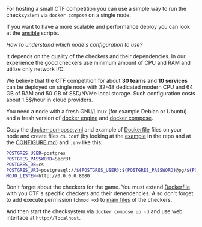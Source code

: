 For hosting a small CTF competition you can use a simple way to run the checksystem via `docker compose` on a single node.

If you want to have a more scalable and performance deploy you can look at the [ansible](../ansible) scripts.

_How to understand which node's configuration to use?_

It depends on the quality of the checkers and their dependencies. In our experience the good checkers use minimum amount of CPU and RAM and utilize only network I/O.

We believe that the CTF competition for about **30 teams** and **10 services** can be deployed on single node with 32-48 dedicated modern CPU and 64 GB of RAM and 50 GB of SSD/NVMe local storage. Such configuration costs about 1.5$/hour in cloud providers.


You need a node with a fresh GNU/Linux (for example Debian or Ubuntu) and a fresh version of [docker engine](https://docs.docker.com/engine/install/) and [docker compose](https://docs.docker.com/compose/install/).

Copy the [docker-compose.yml](docker-compose.yml) and example of [Dockerfile](Dockerfile) files on your node and create files `cs.conf` (by looking at the [example](../cs.conf.example) in the repo and at the [CONFIGURE.md](../CONFIGURE.md)) and `.env` like this:

```bash
POSTGRES_USER=postgres
POSTGRES_PASSWORD=Secr3t
POSTGRES_DB=cs
POSTGRES_URI=postgresql://${POSTGRES_USER}:${POSTGRES_PASSWORD}@pg/${POSTGRES_DB}
MOJO_LISTEN=http://0.0.0.0:8080
```

Don't forget about the checkers for the game. You must extend [Dockerfile](Dockerfile) with you CTF's specific checkers and their denendencies. Also don't forget to add execute permission (`chmod +x`) to [main files](../CONFIGURE.md#services) of the checkers.

And then start the checksystem via `docker compose up -d` and use web interface at `http://localhost`.
